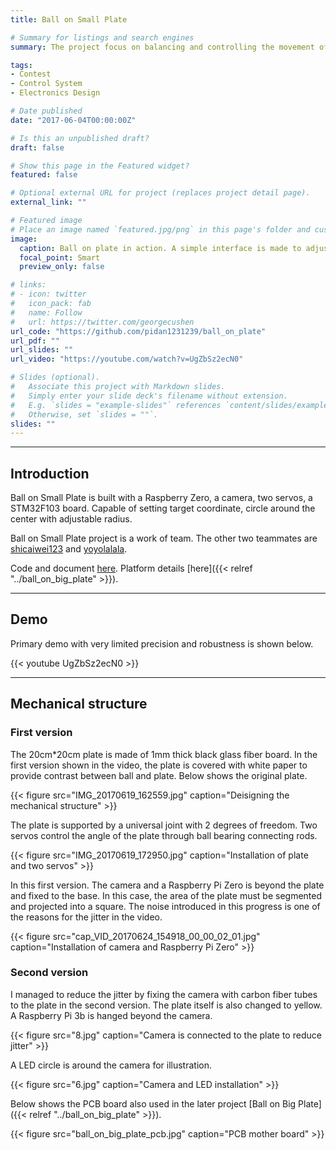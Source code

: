 ```yaml
---
title: Ball on Small Plate

# Summary for listings and search engines
summary: The project focus on balancing and controlling the movement of a metal ball on a 20cm wide plate, and is capable of setting target coordinate, circle around the center with adjustable radius.

tags:
- Contest
- Control System
- Electronics Design

# Date published
date: "2017-06-04T00:00:00Z"

# Is this an unpublished draft?
draft: false

# Show this page in the Featured widget?
featured: false

# Optional external URL for project (replaces project detail page).
external_link: ""

# Featured image
# Place an image named `featured.jpg/png` in this page's folder and customize its options here.
image:
  caption: Ball on plate in action. A simple interface is made to adjust the target position and circle radius.
  focal_point: Smart
  preview_only: false

# links:
# - icon: twitter
#   icon_pack: fab
#   name: Follow
#   url: https://twitter.com/georgecushen
url_code: "https://github.com/pidan1231239/ball_on_plate"
url_pdf: ""
url_slides: ""
url_video: "https://youtube.com/watch?v=UgZbSz2ecN0"

# Slides (optional).
#   Associate this project with Markdown slides.
#   Simply enter your slide deck's filename without extension.
#   E.g. `slides = "example-slides"` references `content/slides/example-slides.md`.
#   Otherwise, set `slides = ""`.
slides: ""
---
```


---
## Introduction

Ball on Small Plate is built with a Raspberry Zero, a camera, two servos, a STM32F103 board. Capable of setting target coordinate, circle around the center with adjustable radius.

Ball on Small Plate project is a work of team. The other two teammates are [shicaiwei123](https://github.com/shicaiwei123) and [yoyolalala](https://github.com/yoyolalala). 

Code and document [here](https://github.com/pidan1231239/ball_on_plate). Platform details [here]({{< relref "../ball_on_big_plate" >}}).

---
## Demo

Primary demo with very limited precision and robustness is shown below.

{{< youtube UgZbSz2ecN0 >}}

---
## Mechanical structure

### First version

The 20cm*20cm plate is made of 1mm thick black glass fiber board. In the first version shown in the video, the plate is covered with white paper to provide contrast between ball and plate. Below shows the original plate.

{{< figure src="IMG_20170619_162559.jpg" caption="Deisigning the mechanical structure" >}}

The plate is supported by a universal joint with 2 degrees of freedom. Two servos control the angle of the plate through ball bearing connecting rods.

{{< figure src="IMG_20170619_172950.jpg" caption="Installation of plate and two servos" >}}

In this first version. The camera and a Raspberry Pi Zero is beyond the plate and fixed to the base. In this case, the area of the plate must be segmented and projected into a square. The noise introduced in this progress is one of the reasons for the jitter in the video. 

{{< figure src="cap_VID_20170624_154918_00_00_02_01.jpg" caption="Installation of camera and Raspberry Pi Zero" >}}

### Second version

I managed to reduce the jitter by fixing the camera with carbon fiber tubes to the plate in the second version. The plate itself is also changed to yellow. A Raspberry Pi 3b is hanged beyond the camera.

{{< figure src="8.jpg" caption="Camera is connected to the plate to reduce jitter" >}}

A LED circle is around the camera for illustration.

{{< figure src="6.jpg" caption="Camera and LED installation" >}}

Below shows the PCB board also used in the later project [Ball on Big Plate]({{< relref "../ball_on_big_plate" >}}). 

{{< figure src="ball_on_big_plate_pcb.jpg" caption="PCB mother board" >}}
